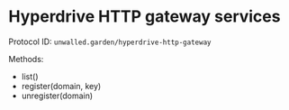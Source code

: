 # Hyperdrive HTTP gateway services

Protocol ID: `unwalled.garden/hyperdrive-http-gateway`

Methods:

* list\(\)
* register\(domain, key\)
* unregister\(domain\)

